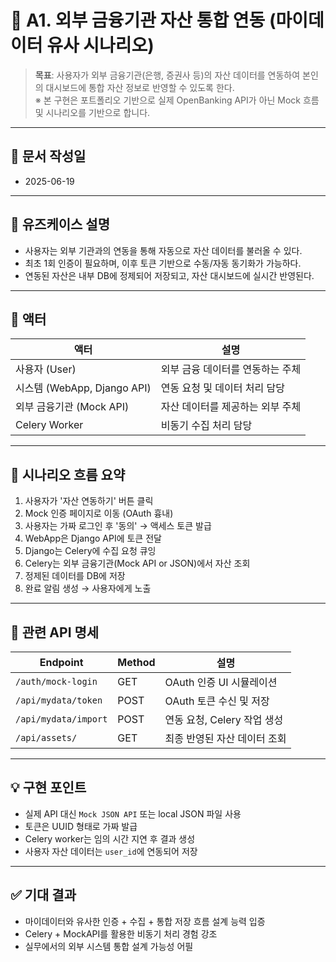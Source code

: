 
# 🔄 A1. 외부 금융기관 자산 통합 연동 (마이데이터 유사 시나리오)

> **목표**: 사용자가 외부 금융기관(은행, 증권사 등)의 자산 데이터를 연동하여 본인의 대시보드에 통합 자산 정보로 반영할 수 있도록 한다.  
※ 본 구현은 포트폴리오 기반으로 실제 OpenBanking API가 아닌 Mock 흐름 및 시나리오를 기반으로 합니다.

---

## 📅 문서 작성일
- 2025-06-19

---

## 🎯 유즈케이스 설명

- 사용자는 외부 기관과의 연동을 통해 자동으로 자산 데이터를 불러올 수 있다.
- 최초 1회 인증이 필요하며, 이후 토큰 기반으로 수동/자동 동기화가 가능하다.
- 연동된 자산은 내부 DB에 정제되어 저장되고, 자산 대시보드에 실시간 반영된다.

---

## 👥 액터

| 액터 | 설명 |
|------|------|
| 사용자 (User) | 외부 금융 데이터를 연동하는 주체 |
| 시스템 (WebApp, Django API) | 연동 요청 및 데이터 처리 담당 |
| 외부 금융기관 (Mock API) | 자산 데이터를 제공하는 외부 주체 |
| Celery Worker | 비동기 수집 처리 담당 |

---

## 📌 시나리오 흐름 요약

1. 사용자가 '자산 연동하기' 버튼 클릭
2. Mock 인증 페이지로 이동 (OAuth 흉내)
3. 사용자는 가짜 로그인 후 '동의' → 액세스 토큰 발급
4. WebApp은 Django API에 토큰 전달
5. Django는 Celery에 수집 요청 큐잉
6. Celery는 외부 금융기관(Mock API or JSON)에서 자산 조회
7. 정제된 데이터를 DB에 저장
8. 완료 알림 생성 → 사용자에게 노출

---

## 🔗 관련 API 명세

| Endpoint | Method | 설명 |
|----------|--------|------|
| `/auth/mock-login` | GET | OAuth 인증 UI 시뮬레이션 |
| `/api/mydata/token` | POST | OAuth 토큰 수신 및 저장 |
| `/api/mydata/import` | POST | 연동 요청, Celery 작업 생성 |
| `/api/assets/` | GET | 최종 반영된 자산 데이터 조회 |

---

## 💡 구현 포인트

- 실제 API 대신 `Mock JSON API` 또는 local JSON 파일 사용
- 토큰은 UUID 형태로 가짜 발급
- Celery worker는 임의 시간 지연 후 결과 생성
- 사용자 자산 데이터는 `user_id`에 연동되어 저장

---

## ✅ 기대 결과

- 마이데이터와 유사한 인증 + 수집 + 통합 저장 흐름 설계 능력 입증
- Celery + MockAPI를 활용한 비동기 처리 경험 강조
- 실무에서의 외부 시스템 통합 설계 가능성 어필
